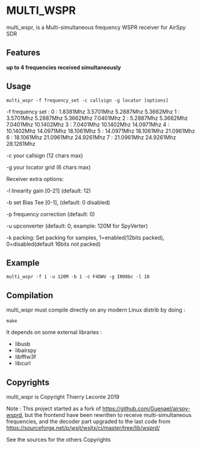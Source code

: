 # MULTI_WSPR
multi_wspr, is a Multi-simultaneous frequency WSPR receiver for AirSpy SDR

## Features
**up to 4 frequencies received simultaneously**

## Usage
`multi_wspr -f frequency_set -c callsign -g locator [options]`

 -f frequency set :
		0 :  1.8381Mhz  3.5701Mhz  5.2887Mhz  5.3662Mhz 
		1 :  3.5701Mhz  5.2887Mhz  5.3662Mhz  7.0401Mhz 
		2 :  5.2887Mhz  5.3662Mhz  7.0401Mhz  10.1402Mhz 
		3 :  7.0401Mhz  10.1402Mhz  14.0971Mhz 
		4 :  10.1402Mhz  14.0971Mhz  18.1061Mhz 
		5 :  14.0971Mhz  18.1061Mhz  21.0961Mhz 
		6 :  18.1061Mhz  21.0961Mhz  24.9261Mhz 
		7 :  21.0961Mhz  24.9261Mhz  28.1261Mhz 

  -c your callsign (12 chars max)
  
  -g your locator grid (6 chars max)

Receiver extra options:

  -l linearity gain [0-21] (default: 12)
  
  -b set Bias Tee [0-1], (default: 0 disabled)
  
  -p frequency correction (default: 0)
  
  -u upconverter (default: 0, example: 120M for SpyVerter)
  
  -k packing: Set packing for samples, 
	   1=enabled(12bits packed), 0=disabled(default 16bits not packed)

## Example

`multi_wspr -f 1 -u 120M -b 1 -c F4DWV -g IN98bc -l 18`

## Compilation
multi_wspr  must compile directly on any modern Linux distrib by doing :

`make`

It depends on some external libraries :
 * libusb
 * libairspy
 * libfftw3f
 * libcurl

## Copyrights 
multi_wspr is Copyright Thierry Leconte 2019

Note : This project started as a fork of https://github.com/Guenael/airspy-wsprd, but the frontend have been rewritten to receive multi-simultaneous frequencies, and the decoder part upgraded to the last code from  https://sourceforge.net/p/wsjt/wsjtx/ci/master/tree/lib/wsprd/

See the sources for the others Copyrights 


 
